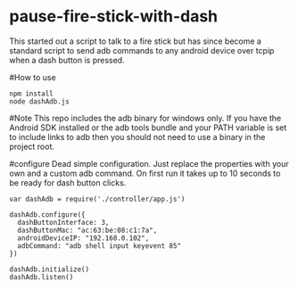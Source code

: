 # pause-fire-stick-with-dash
This started out a script to talk to a fire stick but has since become a standard script to send adb commands to any android device over tcpip when a dash button is pressed.

#How to use
```
npm install
node dashAdb.js
```

#Note
This repo includes the adb binary for windows only.
If you have the Android SDK installed or the adb tools bundle and your PATH variable is set to include links to adb then you
should not need to use a binary in the project root.

#configure
Dead simple configuration.
Just replace the properties with your own and a custom adb command.
On first run it takes up to 10 seconds to be ready for dash button clicks.

```
var dashAdb = require('./controller/app.js')

dashAdb.configure({
  dashButtonInterface: 3,
  dashButtonMac: "ac:63:be:08:c1:7a",
  androidDeviceIP: "192.168.0.102",
  adbCommand: "adb shell input keyevent 85"
})

dashAdb.initialize()
dashAdb.listen()
```
